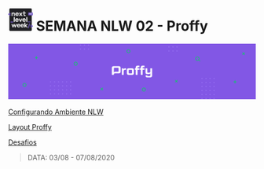 # <img src="docs/img/logo.svg" width="50"> SEMANA NLW 02 - Proffy

<img src="docs/img/background.png">

[Configurando Ambiente NLW](docs/CONFIG_AMBIENTE.md)

[Layout Proffy](docs/LAYOUT.md)

[Desafios](docs/DESAFIOS.md)

> DATA: 03/08 - 07/08/2020
